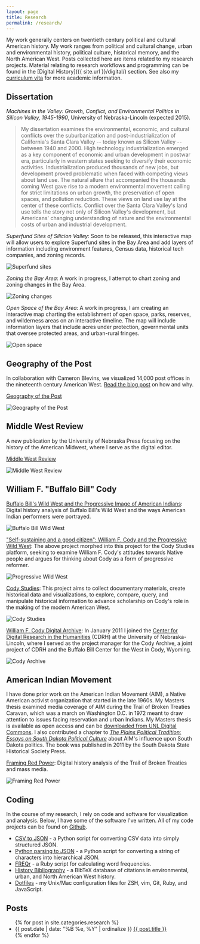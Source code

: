 ```yaml
---
layout: page
title: Research
permalink: /research/
---
```


My work generally centers on twentieth century political and cultural American history. My work ranges from political and cultural change, urban and environmental history, political culture, historical memory, and the North American West. Posts collected here are items related to my research projects. Material relating to research workflows and programming can be found in the [Digital History]({{ site.url }}/digital/) section. See also my <a href="{{ site.owner.vita }}">curriculum vita</a> for more academic information.

## Dissertation

*Machines in the Valley: Growth, Conflict, and Environmental Politics in 
Silicon Valley, 1945-1990*, University of Nebraska-Lincoln (expected 2015).

> My dissertation examines the environmental, economic, and cultural conflicts 
> over the suburbanization and post-industrialization of California's Santa 
> Clara Valley -- today known as Silicon Valley -- between 1940 and 2000. High 
> technology industrialization emerged as a key component of economic and 
> urban development in postwar era, particularly in western states seeking to 
> diversify their economic activities. Industrialization produced thousands of 
> new jobs, but development proved problematic when faced with competing views 
> about land use. The natural allure that accompanied the thousands coming 
> West gave rise to a modern environmental movement calling for strict 
> limitations on urban growth, the preservation of open spaces, and pollution 
> reduction. These views on land use lay at the center of these conflicts. 
> Conflict over the Santa Clara Valley's land use tells the story not only of 
> Silicon Valley's development, but Americans' changing understanding of 
> nature and the environmental costs of urban and industrial development.

*Superfund Sites of Silicion Valley*: Soon to be released, this interactive map 
will allow users to explore Superfund sites in the Bay Area and add layers 
of information including environment features, Census data, historical tech 
companies, and zoning records.

![Superfund sites](/assets/images/diss_superfund.png)

*Zoning the Bay Area*: A work in progress, I attempt to chart zoning and zoning 
changes in the Bay Area.

![Zoning changes](/assets/images/diss_zoning.png)

*Open Space of the Bay Area*: A work in progress, I am creating an interactive 
map charting the establishment of open space, parks, reserves, and wilderness 
areas on an interactive timeline. The map will include information layers that 
include acres under protection, governmental units that oversee protected 
areas, and urban-rural fringes. 

![Open space](/assets/images/diss_green_space.png)

## Geography of the Post

In collaboration with Cameron Blevins, we visualized 14,000 post offices in 
the nineteenth century American West. [Read the blog 
post](http://jasonheppler.org/2014/10/30/research-design-in-geography-of-the-post/) on how and why.

[Geography of the Post](http://cameronblevins.org/gotp/)

![Geography of the Post](/assets/images/gotp_final.png)

## Middle West Review

A new publication by the University of Nebraska Press focusing on the history 
of the American Midwest, where I serve as the digital editor. 

[Middle West Review](http://uimiddle.wordpress.com)

![Middle West Review](/assets/images/mwr_preview.png)

## William F. "Buffalo Bill" Cody

[Buffalo Bill's Wild West and the Progressive Image of American 
Indians](http://segonku.unl.edu/~jheppler/showindian/): Digital history 
analysis of Buffalo Bill's Wild West and the ways American Indian performers 
were portrayed.

![Buffalo Bill Wild West](/assets/images/cody_prog2_preview.png)

["Self-sustaining and a good citizen": William F. Cody and the Progressive Wild West](http://codystudies.org/showindians/): The above project morphed into this 
project for the Cody Studies platform, seeking to examine William F. Cody's 
attitudes towards Native people and argues for thinking about Cody as a form 
of progressive reformer.

![Progressive Wild West](/assets/images/cody_prog_preview.png)

[Cody Studies](http://codystudies.org/): This project 
aims to collect documentary materials, create historical data and 
visualizations, to explore, compare, query, and manipulate historical 
information to advance scholarship on Cody's role in the making of the modern 
American West.

![Cody Studies](/assets/images/cody_studies.png)

[William F. Cody Digital Archive](http://codyarchive.org): In January 2011 I 
joined the [Center for Digital Research in the 
Humanities](http://cdrh.unl.edu) (CDRH) at the University of 
Nebraska-Lincoln, where I served as the project manager for the 
Cody Archive, a joint project of CDRH and the Buffalo 
Bill Center for the West in Cody, Wyoming.

![Cody Archive](/assets/images/cody_archive.png)

## American Indian Movement

I have done prior work on the American Indian Movement (AIM), a Native 
American activist organization that started in the late 1960s. My Masters 
thesis examined media coverage of AIM during the Trail of Broken Treaties 
Caravan, which was a march on Washington D.C. in 1972 meant to draw attention 
to issues facing reservation and urban Indians. My Masters thesis is available 
as open access and can be [downloaded from UNL Digital 
Commons](http://digitalcommons.unl.edu/historydiss/21/). I also contributed a 
chapter to *[The Plains Political Tradition: Essays on South Dakota Political 
Culture](http://www.sdshspress.com/index.php?&id=236&action=912)* about AIM's 
influence upon South Dakota politics. The book was published in 2011 by the 
South Dakota State Historical Society Press.

[Framing Red Power](http://www.framingredpower.org/): Digital history 
analysis of the Trail of Broken Treaties and mass media.

![Framing Red Power](/assets/images/frp_preview.png)

## Coding

In the course of my research, I rely on code and software for visualization 
and analysis. Below, I have some of the software I've written. All of my code 
projects can be found on [Github](http://github.com/hepplerj).

* [CSV to JSON](http://jasonheppler.org/2014/07/12/parsing-csv-to-json/) - a 
Python script for converting CSV data into simply structured JSON.
* [Python parsing to JSON](https://gist.github.com/hepplerj/373f59d91bd101d5d5c2) - a Python script 
for converting a string of characters into hierarchical JSON.
* [FREQr](https://github.com/hepplerj/FREQr) - a Ruby script for calculating word frequencies.
* [History Bibliography](https://github.com/hepplerj/bib) - a BibTeX database of citations in environmental, 
urban, and North American West history.  
* [Dotfiles](https://github.com/hepplerj/dotfiles) - my Unix/Mac configuration files for ZSH, vim, Git, Ruby, and JavaScript.

## Posts

<ul class="listing">
{% for post in site.categories.research %}
    <li>
        <span>{{ post.date | date: "%B %e, %Y" | ordinalize  }}</span>
        <a href="{{ post.url }}">{{ post.title }}</a>
    </li>
{% endfor %}
</ul>
